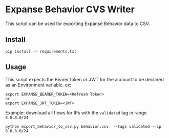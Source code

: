 # Expanse Behavior CVS Writer

This script can be used for exporting Expanse Behavior data to CSV.

## Install
```
pip install -r requirements.txt
```

## Usage
This script expects the Bearer token or JWT for the account to be declared as an Environment variable.
ex:
```
export EXPANSE_BEARER_TOKEN=<Refresh Token>
or
export EXPANSE_JWT_TOKEN=<JWT>
```

Example: download all flows for IPs with the `validated` tag in range `8.8.8.0/24`
```
python export_behavior_to_csv.py behavior.csv  --tags validated --ip 8.8.8.0/24
```


